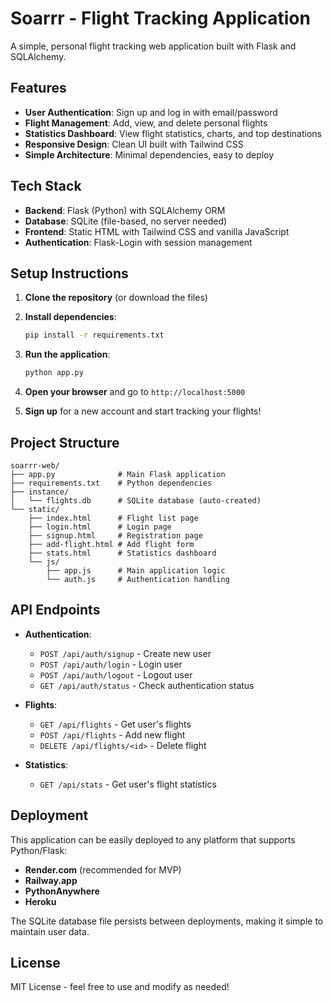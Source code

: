# Soarrr - Flight Tracking Application

A simple, personal flight tracking web application built with Flask and SQLAlchemy.

## Features

- **User Authentication**: Sign up and log in with email/password
- **Flight Management**: Add, view, and delete personal flights
- **Statistics Dashboard**: View flight statistics, charts, and top destinations
- **Responsive Design**: Clean UI built with Tailwind CSS
- **Simple Architecture**: Minimal dependencies, easy to deploy

## Tech Stack

- **Backend**: Flask (Python) with SQLAlchemy ORM
- **Database**: SQLite (file-based, no server needed)
- **Frontend**: Static HTML with Tailwind CSS and vanilla JavaScript
- **Authentication**: Flask-Login with session management

## Setup Instructions

1. **Clone the repository** (or download the files)

2. **Install dependencies**:
   ```bash
   pip install -r requirements.txt
   ```

3. **Run the application**:
   ```bash
   python app.py
   ```

4. **Open your browser** and go to `http://localhost:5000`

5. **Sign up** for a new account and start tracking your flights!

## Project Structure

```
soarrr-web/
├── app.py              # Main Flask application
├── requirements.txt    # Python dependencies
├── instance/
│   └── flights.db      # SQLite database (auto-created)
└── static/             
    ├── index.html      # Flight list page
    ├── login.html      # Login page
    ├── signup.html     # Registration page
    ├── add-flight.html # Add flight form
    ├── stats.html      # Statistics dashboard
    └── js/
        ├── app.js      # Main application logic
        └── auth.js     # Authentication handling
```

## API Endpoints

- **Authentication**:
  - `POST /api/auth/signup` - Create new user
  - `POST /api/auth/login` - Login user
  - `POST /api/auth/logout` - Logout user
  - `GET /api/auth/status` - Check authentication status

- **Flights**:
  - `GET /api/flights` - Get user's flights
  - `POST /api/flights` - Add new flight
  - `DELETE /api/flights/<id>` - Delete flight

- **Statistics**:
  - `GET /api/stats` - Get user's flight statistics

## Deployment

This application can be easily deployed to any platform that supports Python/Flask:

- **Render.com** (recommended for MVP)
- **Railway.app**
- **PythonAnywhere**
- **Heroku**

The SQLite database file persists between deployments, making it simple to maintain user data.

## License

MIT License - feel free to use and modify as needed!